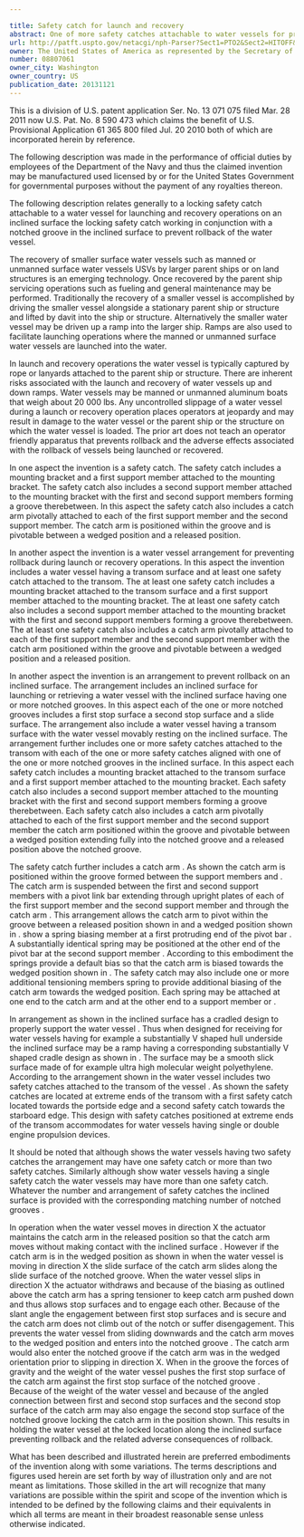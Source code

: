 ```yaml
---

title: Safety catch for launch and recovery
abstract: One of more safety catches attachable to water vessels for preventing rollback during launch and recovery operations. Each safety catch includes a pivotally attached catch arm for mating with a notched groove in an inclined surface to prevent the rollback.
url: http://patft.uspto.gov/netacgi/nph-Parser?Sect1=PTO2&Sect2=HITOFF&p=1&u=%2Fnetahtml%2FPTO%2Fsearch-adv.htm&r=1&f=G&l=50&d=PALL&S1=08807061&OS=08807061&RS=08807061
owner: The United States of America as represented by the Secretary of the Navy
number: 08807061
owner_city: Washington
owner_country: US
publication_date: 20131121
---
```

This is a division of U.S. patent application Ser. No. 13 071 075 filed Mar. 28 2011 now U.S. Pat. No. 8 590 473 which claims the benefit of U.S. Provisional Application 61 365 800 filed Jul. 20 2010 both of which are incorporated herein by reference.

The following description was made in the performance of official duties by employees of the Department of the Navy and thus the claimed invention may be manufactured used licensed by or for the United States Government for governmental purposes without the payment of any royalties thereon.

The following description relates generally to a locking safety catch attachable to a water vessel for launching and recovery operations on an inclined surface the locking safety catch working in conjunction with a notched groove in the inclined surface to prevent rollback of the water vessel.

The recovery of smaller surface water vessels such as manned or unmanned surface water vessels USVs by larger parent ships or on land structures is an emerging technology. Once recovered by the parent ship servicing operations such as fueling and general maintenance may be performed. Traditionally the recovery of a smaller vessel is accomplished by driving the smaller vessel alongside a stationary parent ship or structure and lifted by davit into the ship or structure. Alternatively the smaller water vessel may be driven up a ramp into the larger ship. Ramps are also used to facilitate launching operations where the manned or unmanned surface water vessels are launched into the water.

In launch and recovery operations the water vessel is typically captured by rope or lanyards attached to the parent ship or structure. There are inherent risks associated with the launch and recovery of water vessels up and down ramps. Water vessels may be manned or unmanned aluminum boats that weigh about 20 000 lbs. Any uncontrolled slippage of a water vessel during a launch or recovery operation places operators at jeopardy and may result in damage to the water vessel or the parent ship or the structure on which the water vessel is loaded. The prior art does not teach an operator friendly apparatus that prevents rollback and the adverse effects associated with the rollback of vessels being launched or recovered.

In one aspect the invention is a safety catch. The safety catch includes a mounting bracket and a first support member attached to the mounting bracket. The safety catch also includes a second support member attached to the mounting bracket with the first and second support members forming a groove therebetween. In this aspect the safety catch also includes a catch arm pivotally attached to each of the first support member and the second support member. The catch arm is positioned within the groove and is pivotable between a wedged position and a released position.

In another aspect the invention is a water vessel arrangement for preventing rollback during launch or recovery operations. In this aspect the invention includes a water vessel having a transom surface and at least one safety catch attached to the transom. The at least one safety catch includes a mounting bracket attached to the transom surface and a first support member attached to the mounting bracket. The at least one safety catch also includes a second support member attached to the mounting bracket with the first and second support members forming a groove therebetween. The at least one safety catch also includes a catch arm pivotally attached to each of the first support member and the second support member with the catch arm positioned within the groove and pivotable between a wedged position and a released position.

In another aspect the invention is an arrangement to prevent rollback on an inclined surface. The arrangement includes an inclined surface for launching or retrieving a water vessel with the inclined surface having one or more notched grooves. In this aspect each of the one or more notched grooves includes a first stop surface a second stop surface and a slide surface. The arrangement also include a water vessel having a transom surface with the water vessel movably resting on the inclined surface. The arrangement further includes one or more safety catches attached to the transom with each of the one or more safety catches aligned with one of the one or more notched grooves in the inclined surface. In this aspect each safety catch includes a mounting bracket attached to the transom surface and a first support member attached to the mounting bracket. Each safety catch also includes a second support member attached to the mounting bracket with the first and second support members forming a groove therebetween. Each safety catch also includes a catch arm pivotally attached to each of the first support member and the second support member the catch arm positioned within the groove and pivotable between a wedged position extending fully into the notched groove and a released position above the notched groove.

The safety catch further includes a catch arm . As shown the catch arm is positioned within the groove formed between the support members and . The catch arm is suspended between the first and second support members with a pivot link bar extending through upright plates of each of the first support member and the second support member and through the catch arm . This arrangement allows the catch arm to pivot within the groove between a released position shown in and a wedged position shown in . show a spring biasing member at a first protruding end of the pivot bar . A substantially identical spring may be positioned at the other end of the pivot bar at the second support member . According to this embodiment the springs provide a default bias so that the catch arm is biased towards the wedged position shown in . The safety catch may also include one or more additional tensioning members spring to provide additional biasing of the catch arm towards the wedged position. Each spring may be attached at one end to the catch arm and at the other end to a support member or .

In arrangement as shown in the inclined surface has a cradled design to properly support the water vessel . Thus when designed for receiving for water vessels having for example a substantially V shaped hull underside the inclined surface may be a ramp having a corresponding substantially V shaped cradle design as shown in . The surface may be a smooth slick surface made of for example ultra high molecular weight polyethylene. According to the arrangement shown in the water vessel includes two safety catches attached to the transom of the vessel . As shown the safety catches are located at extreme ends of the transom with a first safety catch located towards the portside edge and a second safety catch towards the starboard edge. This design with safety catches positioned at extreme ends of the transom accommodates for water vessels having single or double engine propulsion devices.

It should be noted that although shows the water vessels having two safety catches the arrangement may have one safety catch or more than two safety catches. Similarly although show water vessels having a single safety catch the water vessels may have more than one safety catch. Whatever the number and arrangement of safety catches the inclined surface is provided with the corresponding matching number of notched grooves .

In operation when the water vessel moves in direction X the actuator maintains the catch arm in the released position so that the catch arm moves without making contact with the inclined surface . However if the catch arm is in the wedged position as shown in when the water vessel is moving in direction X the slide surface of the catch arm slides along the slide surface of the notched groove. When the water vessel slips in direction X the actuator withdraws and because of the biasing as outlined above the catch arm has a spring tensioner to keep catch arm pushed down and thus allows stop surfaces and to engage each other. Because of the slant angle the engagement between first stop surfaces and is secure and the catch arm does not climb out of the notch or suffer disengagement. This prevents the water vessel from sliding downwards and the catch arm moves to the wedged position and enters into the notched groove . The catch arm would also enter the notched groove if the catch arm was in the wedged orientation prior to slipping in direction X. When in the groove the forces of gravity and the weight of the water vessel pushes the first stop surface of the catch arm against the first stop surface of the notched groove . Because of the weight of the water vessel and because of the angled connection between first and second stop surfaces and the second stop surface of the catch arm may also engage the second stop surface of the notched groove locking the catch arm in the position shown. This results in holding the water vessel at the locked location along the inclined surface preventing rollback and the related adverse consequences of rollback.

What has been described and illustrated herein are preferred embodiments of the invention along with some variations. The terms descriptions and figures used herein are set forth by way of illustration only and are not meant as limitations. Those skilled in the art will recognize that many variations are possible within the spirit and scope of the invention which is intended to be defined by the following claims and their equivalents in which all terms are meant in their broadest reasonable sense unless otherwise indicated.

